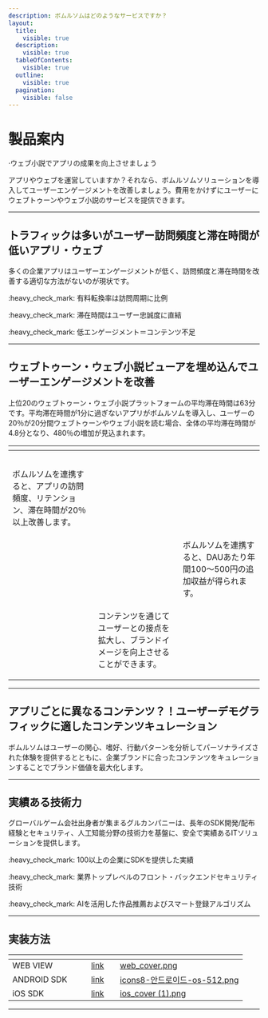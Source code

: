 ```yaml
---
description: ボムルソムはどのようなサービスですか？
layout:
  title:
    visible: true
  description:
    visible: true
  tableOfContents:
    visible: true
  outline:
    visible: true
  pagination:
    visible: false
---
```


# 製品案内

·ウェブ小説でアプリの成果を向上させましょう

アプリやウェブを運営していますか？それなら、ボムルソムソリューションを導入してユーザーエンゲージメントを改善しましょう。費用をかけずにユーザーにウェブトゥーンやウェブ小説のサービスを提供できます。

***

## トラフィックは多いがユーザー訪問頻度と滞在時間が低いアプリ・ウェブ

多くの企業アプリはユーザーエンゲージメントが低く、訪問頻度と滞在時間を改善する適切な方法がないのが現状です。

:heavy\_check\_mark: 有料転換率は訪問周期に比例

:heavy\_check\_mark: 滞在時間はユーザー忠誠度に直結

:heavy\_check\_mark: 低エンゲージメント＝コンテンツ不足

***

## ウェブトゥーン・ウェブ小説ビューアを埋め込んでユーザーエンゲージメントを改善

上位20のウェブトゥーン・ウェブ小説プラットフォームの平均滞在時間は63分です。平均滞在時間が1分に過ぎないアプリがボムルソムを導入し、ユーザーの20％が20分間ウェブトゥーンやウェブ小説を読む場合、全体の平均滞在時間が4.8分となり、480％の増加が見込まれます。

<table data-view="cards"><thead><tr><th></th><th></th><th></th></tr></thead><tbody><tr><td><p></p><p><img src="https://www.gurucompany.co.kr/wp-content/uploads/2024/06/engagement_up.png" alt="" data-size="original"><br></p><p>ボムルソムを連携すると、アプリの訪問頻度、リテンション、滞在時間が20％以上改善します。</p></td><td></td><td></td></tr><tr><td><img src="https://www.gurucompany.co.kr/wp-content/uploads/2024/06/revenue_up.png" alt=""></td><td></td><td>ボムルソムを連携すると、DAUあたり年間100〜500円の追加収益が得られます。</td></tr><tr><td><img src="https://www.gurucompany.co.kr/wp-content/uploads/2024/06/loyalty_up.png" alt="" data-size="original"></td><td><p></p><p>コンテンツを通じてユーザーとの接点を拡大し、ブランドイメージを向上させることができます。</p></td><td></td></tr></tbody></table>

***

## アプリごとに異なるコンテンツ？！ユーザーデモグラフィックに適したコンテンツキュレーション

ボムルソムはユーザーの関心、嗜好、行動パターンを分析してパーソナライズされた体験を提供するとともに、企業ブランドに合ったコンテンツをキュレーションすることでブランド価値を最大化します。

***

## 実績ある技術力

グローバルゲーム会社出身者が集まるグルカンパニーは、長年のSDK開発/配布経験とセキュリティ、人工知能分野の技術力を基盤に、安全で実績あるITソリューションを提供します。

:heavy\_check\_mark: 100以上の企業にSDKを提供した実績

:heavy\_check\_mark: 業界トップレベルのフロント・バックエンドセキュリティ技術

:heavy\_check\_mark: AIを活用した作品推薦およびスマート登録アルゴリズム

***

## 実装方法

<table data-view="cards"><thead><tr><th></th><th></th><th></th><th data-type="content-ref"></th><th data-type="files"></th><th data-hidden data-card-cover data-type="files"></th></tr></thead><tbody><tr><td>WEB VIEW</td><td></td><td></td><td><a href="https://app.gitbook.com/o/S9nhSxCQbCL4SwhCsvyb/s/a45lFKG4MXShspV8SdxD/~/changes/2/web-view/start)">link</a></td><td></td><td><a href=".gitbook/assets/web_cover.png">web_cover.png</a></td></tr><tr><td>ANDROID SDK</td><td></td><td></td><td><a href="https://app.gitbook.com/o/S9nhSxCQbCL4SwhCsvyb/s/a45lFKG4MXShspV8SdxD/~/changes/2/android-sdk/start)">link</a></td><td></td><td><a href=".gitbook/assets/icons8-안드로이드-os-512.png">icons8-안드로이드-os-512.png</a></td></tr><tr><td>iOS SDK</td><td></td><td></td><td><a href="https://app.gitbook.com/o/S9nhSxCQbCL4SwhCsvyb/s/a45lFKG4MXShspV8SdxD/~/changes/2/ios-sdk/start">link</a></td><td></td><td><a href=".gitbook/assets/ios_cover (1).png">ios_cover (1).png</a></td></tr></tbody></table>

***
